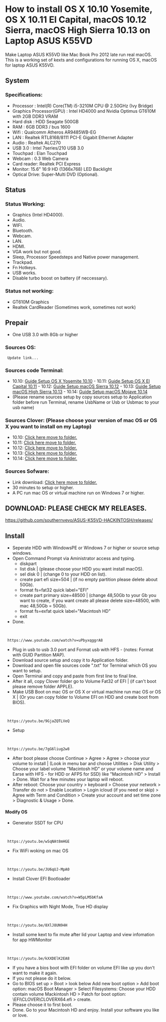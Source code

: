 # How to install OS X 10.10 Yosemite, OS X 10.11 El Capital, macOS 10.12 Sierra, macOS High Sierra 10.13 on Laptop ASUS K55VD

Make Laptop ASUS K55VD like Mac Book Pro 2012 late run real macOS.
This is a working set of kexts and configurations for running OS X, macOS for laptop ASUS K55VD.


## System
### Specifications:
  - Processor : Intel(R) Core(TM) i5-3210M CPU @ 2.50GHz (Ivy Bridge)
  - Graphics Processor(GPU) : Intel HD4000 and Nvidia Optimus GT610M with 2GB DDR3 VRAM
  - Hard disk : HDD Seagate 500GB
  - RAM : 6GB DDR3 / bus 1600
  - Wifi : Qualcomm Atheros AR9485WB-EG
  - LAN : Realtek RTL8168/8111 PCI-E Gigabit Ethernet Adapter
  - Audio : Realtek ALC270
  - USB 3.0 : Intel 7series/210 USB 3.0
  - Touchpad : Elan Touchpad
  - Webcam : 0.3 Web Camera
  - Card reader: Realtek PCI Express
  - Monitor: 15.6" 16:9 HD (1366x768) LED Backlight
  - Optical Drive: Super-Multi DVD (Optional).

## Status
### Status Working:
  - Graphics (Intel HD4000).
  - Audio.
  - WIFI.
  - Bluetooth.
  - Webcam.
  - LAN.
  - HDMI.
  - VGA work but not good.
  - Sleep, Processor Speedsteps and Native power management.
  - Trackpad.
  - Fn Hotkeys.
  - USB works.
  - Disable turbo boost on battery (if neccessary).

### Status not working:
  - GT610M Graphics
  - Realtek CardReader (Sometimes work, sometimes not work)
 
## Prepair
  - One USB 3.0 with 8Gb or higher

### Sources OS:
     Update link...

### Sources code Terminal: 
   - 10.10: <a href="https://raw.githubusercontent.com/southernvevo/ASUS-K55VD-HACKINTOSH/master/Command%20Prompt/Guide%20Setup%20OS%20X%20Yosemite%2010.10.txt">Guide Setup OS X Yosemite 10.10</a>
	- 10.11: <a href="https://raw.githubusercontent.com/southernvevo/ASUS-K55VD-HACKINTOSH/master/Command%20Prompt/Guide%20Setup%20OS%20X%20El%20Capital%2010.11.txt">Guide Setup OS X El Capital 10.11</a>
	- 10.12: <a href="https://raw.githubusercontent.com/southernvevo/ASUS-K55VD-HACKINTOSH/master/Command%20Prompt/Guide%20Setup%20macOS%20Sierra%2010.12.txt">Guide Setup macOS Sierra 10.12</a>
	- 10.13: <a href="https://raw.githubusercontent.com/southernvevo/ASUS-K55VD-HACKINTOSH/master/Command%20Prompt/Guide%20Setup%20macOS%20High%20Sierra%2010.13.txt">Guide Setup macOS High Sierra 10.13</a>
	- 10.14: <a href="https://raw.githubusercontent.com/southernvevo/ASUS-K55VD-HACKINTOSH/master/Command%20Prompt/Guide%20Setup%20macOS%20Mojave%2010.14.txt">Guide Setup macOS Mojave 10.14</a>
  - (Please rename sources setup by copy sources setup to Application folder before run Terminal, rename UsbName or Usb or Usbmac to your usb name)

### Sources Clover: (Please choose your version of mac OS or OS X you want to install on my Laptop)
  - 10.10: <a href="/10.10.5">Click here move to folder.</a>
  - 10.11: <a href="/10.11.6">Click here move to folder.</a>
  - 10.12: <a href="/10.12.6">Click here move to folder.</a>
  - 10.13: <a href="/10.13.6">Click here move to folder.</a>
  - 10.14: <a href="/10.14">Click here move to folder.</a>

### Sources Sofware:
  - Link download: <a href="/Software">Click here move to folder.</a>
  - 30 minutes to setup or higher.
  - A PC run mac OS or virtual machine run on Windows 7 or higher.


## DOWNLOAD: PLEASE CHECK MY RELEASES.

   https://github.com/southernvevo/ASUS-K55VD-HACKINTOSH/releases/

 
## Install
  - Seperate HDD with WindowsPE or Windows 7 or higher or source setup windows.
  - Open Command Prompt via Aministrator access and typing.
    - diskpart
    - list disk | (please choose your HDD you want install macOS).
    - sel disk 0 | (change 0 to your HDD on list).
    - create part efi size=504 | (if no empty partition please delete about 50Gb).
    - format fs=fat32 quick label="EFI"
    - create part primary size=48500 | (change 48,50Gb to your Gb you want to create, if you want create all please delete size=48500, with mac 48,50Gb = 50Gb).
    - format fs=exfat quick label="Macintosh HD"
    - exit
  - Done. 

  **&nbsp;**

     https://www.youtube.com/watch?v=uPbyxqggrA8

  - Plug in usb to usb 3.0 port and Format usb  with HFS - (notes: Format with GUID Partition MAP).
  - Download source setup and copy it to Application folder.
  - Download and open file sources code ".txt" for Terminal which OS you want to setup.
  - Open Terminal and copy and paste from first line to final line.
  -  After it all, copy Clover folder go to Volume Fat32 of EFI | (if can't boot please remove folder APPLE).
  - Make USB Boot on mac OS or OS X or virtual machine run mac OS or OS X | (Or you can copy folder to Volume EFI on HDD and create boot from BIOS).

  **&nbsp;**

     https://youtu.be/9GjaZQTLVeQ

  - Setup

  **&nbsp;**

     https://youtu.be/7gG6liug2w8

  -  After boot please choose Continue > Agree > Agree > choose your volume to install | (Look in menu bar and choose Utilities > Disk Utility > Choose your label volume "Macintosh HD" or your volume name and Earse with HFS - for HDD or AFPS for SSD) like "Macintosh HD" > Install > Done. Wait for a few minutes your laptop will reboot.
  - After reboot: Choose your country > keyboard > Choose your network > Transfer do not > Enable Location > Login icloud (if you need or skip) > Agree with Term and Condition > Create  your account and set time zone > Diagnostic & Usage > Done.

#### Modify OS
  - Generator SSDT for CPU 

  **&nbsp;**

     https://youtu.be/wSqNAt8mHGE
     
  - Fix WiFi woking on mac OS 

  **&nbsp;**

     https://youtu.be/JU6qUJ-MpA0

  - Install Clover EFI Bootloader 

  **&nbsp;**

     https://www.youtube.com/watch?v=W5pLM5bKfaA

  - Fix Graphics with Night Mode, True HD display

  **&nbsp;**

     https://youtu.be/8XlJ8UN94H

  - Install some kext to fix mute after lid your Laptop and view infomation for app HWMonitor 

  **&nbsp;**

     https://youtu.be/kXXDElK2EA8   

  - If you have a bios boot with EFI folder on volume EFI like up you don't want to make it again.
  - If you not please do it below.
  - Go to BIOS set up > Boot > look below Add new boot option > Add boot option: macOS Boot Manager > Select Filesystems: Choose your HDD contain volume Mackintosh HD > Patch for boot option: \EFI\CLOVER\CLOVERX64.efi > create. 
  - Please choose it to first boot.
  - Done. Go to your Macintosh HD and enjoy. Install your software you like or love.






